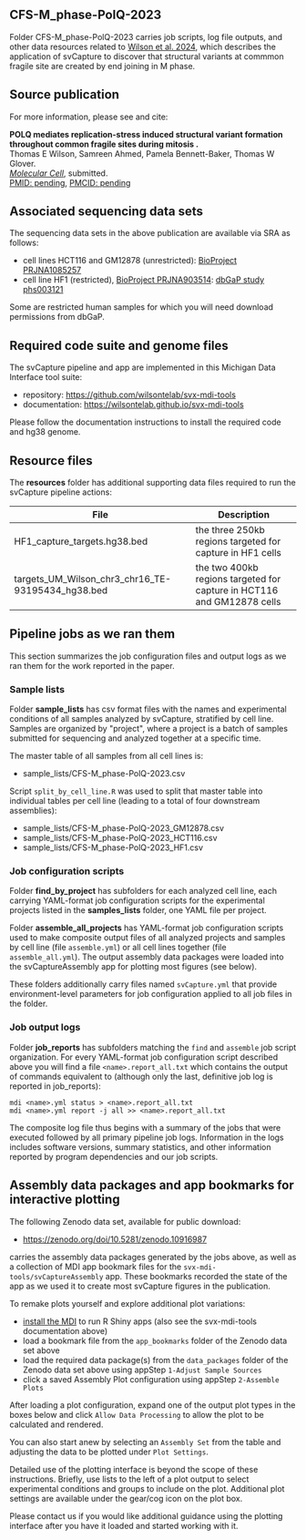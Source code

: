 ## CFS-M_phase-PolQ-2023

Folder CFS-M_phase-PolQ-2023 carries job scripts, log file outputs,
and other data resources related to 
[Wilson et al. 2024](pending),
which describes the 
application of svCapture to discover that structural variants at commmon fragile site are created by end joining in M phase.

## Source publication

For more information, please see and cite:

**POLQ mediates replication-stress induced structural variant 
formation throughout common fragile sites during mitosis
.**<br>
Thomas E Wilson, Samreen Ahmed, Pamela Bennett-Baker, Thomas W Glover.<br>
[_Molecular Cell_](), 
submitted.<br>
[PMID: pending](), 
[PMCID: pending]()

## Associated sequencing data sets

The sequencing data sets in the above publication are available via SRA as follows:
- cell lines HCT116 and GM12878 (unrestricted): [BioProject PRJNA1085257](https://www.ncbi.nlm.nih.gov/bioproject/?term=PRJNA1085257)
- cell line HF1 (restricted), [BioProject PRJNA903514](https://www.ncbi.nlm.nih.gov/bioproject/?term=PRJNA903514): [dbGaP study phs003121](https://www.ncbi.nlm.nih.gov/projects/gap/cgi-bin/study.cgi?study_id=phs003121.v2.p1)


Some are restricted human samples for which you 
will need download permissions from dbGaP.

## Required code suite and genome files

The svCapture pipeline and app are implemented in this Michigan Data Interface tool suite:
- repository: <https://github.com/wilsontelab/svx-mdi-tools>
- documentation: <https://wilsontelab.github.io/svx-mdi-tools>

Please follow the documentation instructions to install the required code and hg38 genome. 

## Resource files

The **resources** folder has additional supporting data files required
to run the svCapture pipeline actions:

| File        | Description |
| ----------- | ----------- |
| HF1_capture_targets.hg38.bed  | the three 250kb regions targeted for capture in HF1 cells |
| targets_UM_Wilson_chr3_chr16_TE-93195434_hg38.bed | the two 400kb regions targeted for capture in HCT116 and GM12878 cells | 

## Pipeline jobs as we ran them

This section summarizes the job configuration files and output logs as we ran them for the work reported in the paper.

### Sample lists

Folder **sample_lists** has csv format files with the names and experimental conditions of all 
samples analyzed by svCapture, stratified by cell line. Samples are organized by "project",
where a project is a batch of samples submitted for sequencing and analyzed together at a specific time.

The master table of all samples from all cell lines is:
- sample_lists/CFS-M_phase-PolQ-2023.csv

Script `split_by_cell_line.R` was used to split that master table into
individual tables per cell line (leading to a total of four downstream assemblies):
- sample_lists/CFS-M_phase-PolQ-2023_GM12878.csv
- sample_lists/CFS-M_phase-PolQ-2023_HCT116.csv
- sample_lists/CFS-M_phase-PolQ-2023_HF1.csv

### Job configuration scripts

Folder **find_by_project** has subfolders for each analyzed cell line,
each carrying YAML-format job configuration scripts for the experimental projects
listed in the **samples_lists** folder, one YAML file per project.

Folder **assemble_all_projects** has YAML-format job configuration scripts
used to make composite output files of all analyzed projects and samples by cell line
(file `assemble.yml`) or all cell lines together (file `assemble_all.yml`).
The output assembly data packages
were loaded into the svCaptureAssembly app for plotting most figures (see below).

These folders additionally carry files
named `svCapture.yml` that provide environment-level parameters for 
job configuration applied to all job files in the folder.

### Job output logs

Folder **job_reports** has subfolders matching the `find` and `assemble`
job script organization. For every YAML-format job configuration script
described above you will find a file `<name>.report_all.txt` which contains the 
output of commands equivalent to (although only the last, definitive job
log is reported in job_reports):

```
mdi <name>.yml status > <name>.report_all.txt
mdi <name>.yml report -j all >> <name>.report_all.txt
```

The composite log file thus begins with a summary of the 
jobs that were executed followed by 
all primary pipeline job logs. Information in the logs includes software versions, summary statistics, and other information
reported by program dependencies and our job scripts.

## Assembly data packages and app bookmarks for interactive plotting

The following Zenodo data set, available for public download:
- <https://zenodo.org/doi/10.5281/zenodo.10916987>

carries the assembly data packages generated by the jobs above,
as well as a collection of MDI app bookmark files
for the `svx-mdi-tools/svCaptureAssembly` app. These bookmarks recorded the 
state of the app as we used it to create most svCapture figures in the publication. 

To remake plots yourself and explore additional plot variations:

- [install the MDI](https://midataint.github.io/docs/installation/00_index/) to run R Shiny apps (also see the svx-mdi-tools documentation above)
- load a bookmark file from the `app_bookmarks` folder of the Zenodo data set above
- load the required data package(s) from the `data_packages` folder of the Zenodo data set above using appStep `1-Adjust Sample Sources`
- click a saved Assembly Plot configuration using appStep `2-Assemble Plots`

After loading a plot configuration, expand one of the output plot types
in the boxes below and click `Allow Data Processing` to allow the plot to 
be calculated and rendered.

You can also start anew by selecting an `Assembly Set` from the table
and adjusting the data to be plotted under `Plot Settings`.

Detailed use of the plotting interface is beyond the scope of these instructions.
Briefly, use lists to the left of a plot output to select
experimental conditions and groups to include on the plot.
Additional plot settings are available under the gear/cog icon on the plot box.

Please contact us if you would like additional guidance using the plotting interface after you have it loaded and started working with it.
